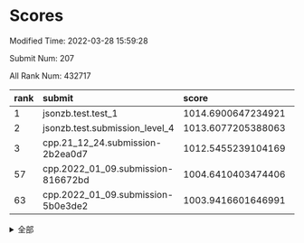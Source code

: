 # Scores

Modified Time: 2022-03-28 15:59:28

Submit Num: 207

All Rank Num: 432717

| rank |               submit               |       score        |       sigma        | pk_num |
| :--- | :--------------------------------- | :----------------- | :----------------- | :----- |
| 1    | jsonzb.test.test_1                 | 1014.6900647234921 | 0.8428661011493621 | 8359   |
| 2    | jsonzb.test.submission_level_4     | 1013.6077205388063 | 0.8326709991888722 | 8367   |
| 3    | cpp.21_12_24.submission-2b2ea0d7   | 1012.5455239104169 | 0.7698732087652709 | 8363   |
| 57   | cpp.2022_01_09.submission-816672bd | 1004.6410403474406 | 0.7233475989604394 | 8358   |
| 63   | cpp.2022_01_09.submission-5b0e3de2 | 1003.9416601646991 | 0.7162352126403082 | 8358   |


<details>
<summary>全部</summary>

| rank |                 submit                 |       score        |       sigma        | pk_num |
| :--- | :------------------------------------- | :----------------- | :----------------- | :----- |
| 1    | jsonzb.test.test_1                     | 1014.6900647234921 | 0.8428661011493621 | 8359   |
| 2    | jsonzb.test.submission_level_4         | 1013.6077205388063 | 0.8326709991888722 | 8367   |
| 3    | cpp.21_12_24.submission-2b2ea0d7       | 1012.5455239104169 | 0.7698732087652709 | 8363   |
| 4    | gobigger.level_3.submission_level_3_6  | 1011.7458368179673 | 0.7810489245457488 | 8360   |
| 5    | gobigger.level_3.submission_level_3_33 | 1011.6869630422135 | 0.8010030491689188 | 8361   |
| 6    | gobigger.level_3.submission_level_3_11 | 1011.6345393944374 | 0.7715136346713194 | 8361   |
| 7    | gobigger.level_3.submission_level_3_34 | 1011.5294184237742 | 0.7930641597940379 | 8366   |
| 8    | gobigger.level_3.submission_level_3_43 | 1011.4658297018872 | 0.7612989903722686 | 8365   |
| 9    | gobigger.level_3.submission_level_3_19 | 1011.3285368852926 | 0.7659545108381288 | 8361   |
| 10   | gobigger.level_3.submission_level_3_25 | 1011.2516647654646 | 0.7612477859796872 | 8360   |
| 11   | gobigger.level_3.submission_level_3_39 | 1011.0053505656728 | 0.7544653059287134 | 8360   |
| 12   | gobigger.level_3.submission_level_3_12 | 1010.9842650041319 | 0.7568544340568191 | 8364   |
| 13   | gobigger.level_3.submission_level_3_15 | 1010.9556106425881 | 0.7662122988263109 | 8363   |
| 14   | gobigger.level_3.submission_level_3_22 | 1010.8622575290931 | 0.7665559847036112 | 8361   |
| 15   | gobigger.level_3.submission_level_3_47 | 1010.704579332012  | 0.7679064960941143 | 8365   |
| 16   | gobigger.level_3.submission_level_3_46 | 1010.7031985405024 | 0.7656020319734631 | 8363   |
| 17   | gobigger.level_3.submission_level_3_10 | 1010.5445691805309 | 0.7464295598545132 | 8361   |
| 18   | gobigger.level_3.submission_level_3_1  | 1010.5156925850284 | 0.7734105992084107 | 8362   |
| 19   | gobigger.level_3.submission_level_3_37 | 1010.4728155527679 | 0.7816839717661045 | 8368   |
| 20   | gobigger.level_3.submission_level_3_24 | 1010.4726459109769 | 0.7641458431088393 | 8365   |
| 21   | gobigger.level_3.submission_level_3_40 | 1010.4159540658156 | 0.7577302314324817 | 8360   |
| 22   | gobigger.level_3.submission_level_3_21 | 1010.4112926106886 | 0.773738294658683  | 8362   |
| 23   | gobigger.level_3.submission_level_3_17 | 1010.3821584210463 | 0.7856429900736568 | 8363   |
| 24   | gobigger.level_3.submission_level_3_48 | 1010.3452778772078 | 0.7557564217519205 | 8362   |
| 25   | gobigger.level_3.submission_level_3_13 | 1010.2612807707209 | 0.7489827316941332 | 8362   |
| 26   | gobigger.level_3.submission_level_3_3  | 1010.2003510600837 | 0.7492439384814431 | 8358   |
| 27   | gobigger.level_3.submission_level_3_0  | 1010.1808074719787 | 0.7450649095051415 | 8365   |
| 28   | gobigger.level_3.submission_level_3_27 | 1010.1772886316905 | 0.7474145070681677 | 8363   |
| 29   | gobigger.level_3.submission_level_3_5  | 1010.0767580977069 | 0.7631820484716593 | 8364   |
| 30   | gobigger.level_3.submission_level_3_44 | 1010.060562766192  | 0.7635879600012598 | 8366   |
| 31   | gobigger.level_3.submission_level_3_14 | 1010.0020240217586 | 0.7685361532551126 | 8359   |
| 32   | gobigger.level_3.submission_level_3_8  | 1009.9289768886148 | 0.767113230222628  | 8353   |
| 33   | gobigger.level_3.submission_level_3_16 | 1009.9259808948522 | 0.7770408648630903 | 8365   |
| 34   | gobigger.level_3.submission_level_3_29 | 1009.858317912524  | 0.7808875773258485 | 8360   |
| 35   | gobigger.level_3.submission_level_3_31 | 1009.7637114611781 | 0.7617841905466904 | 8365   |
| 36   | gobigger.level_3.submission_level_3_38 | 1009.7623011991418 | 0.7565951247649948 | 8364   |
| 37   | gobigger.level_3.submission_level_3_7  | 1009.7476092503248 | 0.7541023470686693 | 8360   |
| 38   | gobigger.level_3.submission_level_3_49 | 1009.7127401864624 | 0.743502223871643  | 8363   |
| 39   | gobigger.level_3.submission_level_3_9  | 1009.7057694543687 | 0.766213871814821  | 8359   |
| 40   | gobigger.level_3.submission_level_3_45 | 1009.6858221891538 | 0.7590522757757957 | 8355   |
| 41   | gobigger.level_3.submission_level_3_32 | 1009.5979168329945 | 0.7587713149446861 | 8362   |
| 42   | gobigger.level_3.submission_level_3_2  | 1009.4536972911952 | 0.7579131374884257 | 8362   |
| 43   | gobigger.level_3.submission_level_3_20 | 1009.4439063243877 | 0.7486731059914549 | 8361   |
| 44   | gobigger.level_3.submission_level_3_4  | 1009.1311847373471 | 0.7417525538189136 | 8353   |
| 45   | gobigger.level_3.submission_level_3_36 | 1009.1029582993674 | 0.7581294726497031 | 8362   |
| 46   | gobigger.level_3.submission_level_3_41 | 1009.0777768349641 | 0.7405947832304078 | 8364   |
| 47   | gobigger.level_3.submission_level_3_23 | 1009.0145966091987 | 0.7501454888067057 | 8364   |
| 48   | gobigger.level_3.submission_level_3_28 | 1008.8812883655834 | 0.740287312783642  | 8360   |
| 49   | gobigger.level_3.submission_level_3_26 | 1008.750313830532  | 0.7498480284095144 | 8359   |
| 50   | gobigger.level_3.submission_level_3_18 | 1008.6681210283374 | 0.7621817585976552 | 8363   |
| 51   | gobigger.level_3.submission_level_3_30 | 1008.4088642555262 | 0.7451418808376761 | 8359   |
| 52   | gobigger.level_3.submission_level_3_35 | 1008.0998200961144 | 0.7313884161314876 | 8361   |
| 53   | gobigger.level_3.submission_level_3_42 | 1007.609917966507  | 0.7279693112692825 | 8364   |
| 54   | gobigger.level_1.submission_level_1_33 | 1005.106333801654  | 0.717880566259033  | 8358   |
| 55   | gobigger.level_1.submission_level_1_8  | 1004.920157213855  | 0.7286246485946335 | 8359   |
| 56   | gobigger.level_1.submission_level_1_27 | 1004.9115708219714 | 0.7180593811284229 | 8361   |
| 57   | cpp.2022_01_09.submission-816672bd     | 1004.6410403474406 | 0.7233475989604394 | 8358   |
| 58   | gobigger.level_1.submission_level_1_36 | 1004.4666299816757 | 0.7114775663917701 | 8363   |
| 59   | gobigger.level_1.submission_level_1_23 | 1004.3645816793238 | 0.7108175844149968 | 8363   |
| 60   | gobigger.level_1.submission_level_1_47 | 1004.0619502983443 | 0.7274123411935108 | 8361   |
| 61   | gobigger.level_1.submission_level_1_0  | 1004.0200578351427 | 0.7118050738326634 | 8358   |
| 62   | gobigger.level_1.submission_level_1_2  | 1004.0185768360496 | 0.734134503409303  | 8364   |
| 63   | cpp.2022_01_09.submission-5b0e3de2     | 1003.9416601646991 | 0.7162352126403082 | 8358   |
| 64   | gobigger.level_1.submission_level_1_26 | 1003.7523188969277 | 0.7164676786807292 | 8363   |
| 65   | gobigger.level_1.submission_level_1_20 | 1003.7495217268055 | 0.7231427355881086 | 8358   |
| 66   | gobigger.level_1.submission_level_1_4  | 1003.5997435330679 | 0.716115615066437  | 8364   |
| 67   | gobigger.level_1.submission_level_1_45 | 1003.502456728266  | 0.7120545135103347 | 8362   |
| 68   | gobigger.level_1.submission_level_1_32 | 1003.4959582316994 | 0.710797728671259  | 8363   |
| 69   | gobigger.level_1.submission_level_1_1  | 1003.484047338076  | 0.7067776769107464 | 8360   |
| 70   | gobigger.level_1.submission_level_1_14 | 1003.4805077186235 | 0.7033928558620218 | 8363   |
| 71   | gobigger.level_1.submission_level_1_49 | 1003.4105278239313 | 0.707312521543877  | 8359   |
| 72   | gobigger.level_1.submission_level_1_3  | 1003.3946448572291 | 0.720963061789499  | 8360   |
| 73   | gobigger.level_1.submission_level_1_37 | 1003.3838771292997 | 0.7117015038341857 | 8365   |
| 74   | gobigger.level_1.submission_level_1_22 | 1003.26586355114   | 0.7223136744296969 | 8366   |
| 75   | gobigger.level_1.submission_level_1_41 | 1003.2409932038868 | 0.7210262727775545 | 8359   |
| 76   | gobigger.level_1.submission_level_1_17 | 1003.2380005153756 | 0.723500493261927  | 8362   |
| 77   | gobigger.level_1.submission_level_1_24 | 1003.2090455882056 | 0.7122055777788011 | 8363   |
| 78   | gobigger.level_1.submission_level_1_29 | 1003.1201621719597 | 0.7160400183557502 | 8364   |
| 79   | gobigger.level_1.submission_level_1_9  | 1003.1173759058956 | 0.7106999389294403 | 8358   |
| 80   | gobigger.level_1.submission_level_1_13 | 1003.0947910543886 | 0.7194390243580766 | 8357   |
| 81   | gobigger.level_1.submission_level_1_44 | 1003.086947938328  | 0.7289145490573385 | 8361   |
| 82   | gobigger.level_1.submission_level_1_48 | 1002.9978808063919 | 0.7112077245624938 | 8366   |
| 83   | gobigger.level_1.submission_level_1_43 | 1002.9754434965031 | 0.7127278469224788 | 8367   |
| 84   | gobigger.level_1.submission_level_1_7  | 1002.9617614319164 | 0.7215715270091718 | 8359   |
| 85   | gobigger.level_1.submission_level_1_28 | 1002.9322126737706 | 0.7234643372748989 | 8365   |
| 86   | gobigger.level_1.submission_level_1_21 | 1002.8688319988845 | 0.7301946823105033 | 8358   |
| 87   | gobigger.level_1.submission_level_1_46 | 1002.843541899554  | 0.7234980973574984 | 8363   |
| 88   | gobigger.level_1.submission_level_1_11 | 1002.829020123225  | 0.7058471325842696 | 8364   |
| 89   | gobigger.level_1.submission_level_1_16 | 1002.8172478965741 | 0.7154480009993305 | 8366   |
| 90   | gobigger.level_1.submission_level_1_5  | 1002.7833010329523 | 0.7039560655284884 | 8359   |
| 91   | gobigger.level_1.submission_level_1_34 | 1002.7727319922686 | 0.7217260284600862 | 8362   |
| 92   | gobigger.level_1.submission_level_1_31 | 1002.6454012198288 | 0.706771852425983  | 8363   |
| 93   | gobigger.level_1.submission_level_1_30 | 1002.5964871688345 | 0.7067885349528529 | 8362   |
| 94   | gobigger.level_1.submission_level_1_42 | 1002.5846111866805 | 0.7206113050801911 | 8364   |
| 95   | gobigger.level_1.submission_level_1_15 | 1002.5834927112912 | 0.7185823921733216 | 8360   |
| 96   | gobigger.level_1.submission_level_1_35 | 1002.4883766185877 | 0.7132936702239804 | 8363   |
| 97   | gobigger.level_1.submission_level_1_18 | 1002.470286880785  | 0.7108283071801749 | 8358   |
| 98   | gobigger.level_1.submission_level_1_40 | 1002.3694696258835 | 0.7102782017471864 | 8363   |
| 99   | gobigger.level_1.submission_level_1_10 | 1002.3365402503861 | 0.7247092156046154 | 8361   |
| 100  | gobigger.level_1.submission_level_1_12 | 1002.192768435851  | 0.7103733046188258 | 8361   |
| 101  | gobigger.level_1.submission_level_1_6  | 1002.1495183998409 | 0.711456177790206  | 8362   |
| 102  | gobigger.level_1.submission_level_1_25 | 1002.0890824930772 | 0.7186612012142563 | 8366   |
| 103  | gobigger.level_1.submission_level_1_38 | 1001.9680478749201 | 0.7132977137281503 | 8364   |
| 104  | gobigger.level_1.submission_level_1_39 | 1001.881890767477  | 0.7138937755861218 | 8366   |
| 105  | gobigger.level_1.submission_level_1_19 | 1001.0094253146787 | 0.714177103225908  | 8366   |
| 106  | gobigger.random.submission_random_30   | 997.5374423890022  | 0.7204745298188847 | 8361   |
| 107  | gobigger.random.submission_random_45   | 997.2832759680946  | 0.7115531160711241 | 8361   |
| 108  | gobigger.random.submission_random_44   | 997.2678487583345  | 0.7063511659292702 | 8365   |
| 109  | gobigger.random.submission_random_41   | 997.120917228195   | 0.7011786053269653 | 8364   |
| 110  | gobigger.random.submission_random_25   | 997.1031370227698  | 0.7145794078113775 | 8362   |
| 111  | gobigger.random.submission_random_19   | 996.9291285689108  | 0.7220519949796197 | 8358   |
| 112  | gobigger.random.submission_random_24   | 996.8269762192698  | 0.7051300684628112 | 8365   |
| 113  | gobigger.random.submission_random_3    | 996.7389597500863  | 0.7041440831385931 | 8363   |
| 114  | gobigger.random.submission_random_27   | 996.6189084759047  | 0.7142050497494526 | 8364   |
| 115  | gobigger.random.submission_random_43   | 996.5987250000973  | 0.6970042111987008 | 8363   |
| 116  | gobigger.random.submission_random_26   | 996.5725632782933  | 0.7124144517192886 | 8361   |
| 117  | gobigger.random.submission_random_10   | 996.5633934026697  | 0.7035826159187858 | 8359   |
| 118  | gobigger.random.submission_random_39   | 996.53888042651    | 0.7103635648540898 | 8360   |
| 119  | gobigger.random.submission_random_16   | 996.3774233212592  | 0.7072666500494538 | 8359   |
| 120  | gobigger.random.submission_random_8    | 996.3601717259698  | 0.7064259633606769 | 8361   |
| 121  | gobigger.random.submission_random_7    | 996.3185689848578  | 0.7319807748865788 | 8365   |
| 122  | gobigger.random.submission_random_13   | 996.2642020820487  | 0.7114288100828904 | 8365   |
| 123  | gobigger.random.submission_random_49   | 996.262046964937   | 0.7132988990744122 | 8361   |
| 124  | gobigger.random.submission_random_32   | 996.2315321408499  | 0.7093160611405137 | 8365   |
| 125  | gobigger.random.submission_random_35   | 996.1357548358036  | 0.721335993000214  | 8365   |
| 126  | gobigger.random.submission_random_12   | 996.1267305878379  | 0.7009479572704688 | 8364   |
| 127  | gobigger.random.submission_random_15   | 996.1000068630135  | 0.7127681113918386 | 8368   |
| 128  | gobigger.random.submission_random_37   | 996.0559167897783  | 0.7051306352325313 | 8353   |
| 129  | gobigger.random.submission_random_31   | 996.0349958362232  | 0.7274324669975938 | 8361   |
| 130  | gobigger.random.submission_random_17   | 995.9832816662658  | 0.7185888196308198 | 8362   |
| 131  | gobigger.random.submission_random_47   | 995.9670071937958  | 0.7093824330067177 | 8362   |
| 132  | gobigger.random.submission_random_9    | 995.9350697172082  | 0.703750236744883  | 8359   |
| 133  | gobigger.random.submission_random_36   | 995.910944052844   | 0.7188404933153258 | 8357   |
| 134  | gobigger.random.submission_random_4    | 995.9099832448122  | 0.7174238484580713 | 8364   |
| 135  | gobigger.random.submission_random_18   | 995.71965641251    | 0.7138065726718993 | 8357   |
| 136  | gobigger.random.submission_random_29   | 995.7037920248802  | 0.6938069240356348 | 8358   |
| 137  | gobigger.random.submission_random_11   | 995.6970030907428  | 0.7125049577243717 | 8361   |
| 138  | gobigger.random.submission_random_22   | 995.6639689673334  | 0.7160864191563125 | 8366   |
| 139  | gobigger.random.submission_random_34   | 995.6630143596706  | 0.7230848530799923 | 8361   |
| 140  | gobigger.random.submission_random_0    | 995.607980966256   | 0.7060106750654768 | 8361   |
| 141  | gobigger.random.submission_random_38   | 995.5221201555114  | 0.6998690283239564 | 8364   |
| 142  | gobigger.random.submission_random_14   | 995.5152626093719  | 0.7046784660177923 | 8363   |
| 143  | gobigger.random.submission_random_48   | 995.432365658724   | 0.7326019289712846 | 8363   |
| 144  | gobigger.random.submission_random_28   | 995.4277698903209  | 0.7161766270420836 | 8362   |
| 145  | gobigger.random.submission_random_1    | 995.4028549517598  | 0.7120822171816723 | 8363   |
| 146  | gobigger.random.submission_random_20   | 995.308706982817   | 0.7007860378111799 | 8358   |
| 147  | gobigger.random.submission_random_23   | 995.3025636845713  | 0.7135854548854395 | 8362   |
| 148  | gobigger.random.submission_random_46   | 995.0766617578986  | 0.706605940094034  | 8363   |
| 149  | gobigger.random.submission_random_2    | 995.023889310102   | 0.7041832301437451 | 8359   |
| 150  | gobigger.random.submission_random_5    | 995.0226639924322  | 0.7308526397911737 | 8364   |
| 151  | gobigger.random.submission_random_6    | 994.9415309831087  | 0.7050854125411666 | 8364   |
| 152  | gobigger.random.submission_random_33   | 994.705927510216   | 0.7179895011825866 | 8361   |
| 153  | gobigger.random.submission_random_40   | 994.5892253592277  | 0.7186010128605289 | 8362   |
| 154  | gobigger.random.submission_random_21   | 994.5666801895428  | 0.7092533633489758 | 8357   |
| 155  | gobigger.random.submission_random_42   | 994.4812849902921  | 0.722929903529541  | 8361   |
| 156  | gobigger.level_2.submission_level_2_39 | 994.2598945418914  | 0.7104809950818538 | 8360   |
| 157  | gobigger.level_2.submission_level_2_13 | 993.9047757416     | 0.7285326006658595 | 8362   |
| 158  | gobigger.level_2.submission_level_2_9  | 993.7094851317698  | 0.7184189577598211 | 8360   |
| 159  | gobigger.level_2.submission_level_2_0  | 993.6538564539808  | 0.7292350228962698 | 8357   |
| 160  | gobigger.level_2.submission_level_2_2  | 993.5822238579839  | 0.7390095390600816 | 8363   |
| 161  | gobigger.level_2.submission_level_2_43 | 993.5076647348038  | 0.7287198002667229 | 8364   |
| 162  | gobigger.level_2.submission_level_2_18 | 993.5066934606949  | 0.734273652720093  | 8359   |
| 163  | gobigger.level_2.submission_level_2_30 | 993.2385054981044  | 0.729638839763547  | 8362   |
| 164  | gobigger.level_2.submission_level_2_38 | 993.227671947674   | 0.7521411313611309 | 8364   |
| 165  | gobigger.level_2.submission_level_2_8  | 993.1829745732127  | 0.7285736812729993 | 8359   |
| 166  | gobigger.level_2.submission_level_2_31 | 993.0598240291358  | 0.7439167744988199 | 8367   |
| 167  | gobigger.level_2.submission_level_2_49 | 993.0143876263948  | 0.7422822865602011 | 8358   |
| 168  | gobigger.level_2.submission_level_2_34 | 992.8054911042208  | 0.7707403187903132 | 8361   |
| 169  | gobigger.level_2.submission_level_2_7  | 992.6945723711264  | 0.7270564563808917 | 8362   |
| 170  | gobigger.level_2.submission_level_2_15 | 992.6921571057295  | 0.7333020957195222 | 8362   |
| 171  | gobigger.level_2.submission_level_2_6  | 992.6542957848485  | 0.7428830724789944 | 8362   |
| 172  | gobigger.level_2.submission_level_2_16 | 992.6200282138765  | 0.7312171474999485 | 8368   |
| 173  | gobigger.level_2.submission_level_2_12 | 992.618388493826   | 0.7267163095574298 | 8360   |
| 174  | gobigger.level_2.submission_level_2_41 | 992.5991481521548  | 0.7379325277425371 | 8363   |
| 175  | gobigger.level_2.submission_level_2_25 | 992.5075289587897  | 0.7363314464509516 | 8358   |
| 176  | gobigger.level_2.submission_level_2_3  | 992.4545798368636  | 0.7490458092518898 | 8363   |
| 177  | gobigger.level_2.submission_level_2_24 | 992.4449972991588  | 0.7596036522105873 | 8364   |
| 178  | gobigger.level_2.submission_level_2_46 | 992.3844648879344  | 0.735751449685523  | 8360   |
| 179  | gobigger.level_2.submission_level_2_28 | 992.3829353221136  | 0.7453587168117594 | 8365   |
| 180  | gobigger.level_2.submission_level_2_27 | 992.3767276734867  | 0.756641688236352  | 8360   |
| 181  | gobigger.level_2.submission_level_2_19 | 992.3717471260385  | 0.7594493671861019 | 8367   |
| 182  | gobigger.level_2.submission_level_2_29 | 992.3161872600871  | 0.7511332351028883 | 8361   |
| 183  | gobigger.level_2.submission_level_2_4  | 992.2108440016859  | 0.7579579303990837 | 8359   |
| 184  | gobigger.level_2.submission_level_2_45 | 992.0949395169015  | 0.7239486047410052 | 8361   |
| 185  | gobigger.level_2.submission_level_2_1  | 992.0773608607819  | 0.7411221397908431 | 8359   |
| 186  | gobigger.level_2.submission_level_2_47 | 991.9302390852813  | 0.738246018524234  | 8360   |
| 187  | gobigger.level_2.submission_level_2_10 | 991.8530890710545  | 0.753644284175901  | 8358   |
| 188  | gobigger.level_2.submission_level_2_35 | 991.7794917692794  | 0.7360389919327204 | 8357   |
| 189  | gobigger.level_2.submission_level_2_33 | 991.7703664609618  | 0.7392942987923116 | 8361   |
| 190  | gobigger.level_2.submission_level_2_26 | 991.7485496464191  | 0.7505331775702914 | 8363   |
| 191  | gobigger.level_2.submission_level_2_37 | 991.7199189630171  | 0.7398652393487494 | 8366   |
| 192  | gobigger.level_2.submission_level_2_5  | 991.6546538013168  | 0.7664915104884255 | 8360   |
| 193  | gobigger.level_2.submission_level_2_22 | 991.6489476525911  | 0.7276819825858913 | 8358   |
| 194  | gobigger.level_2.submission_level_2_23 | 991.6455667812646  | 0.7478884813556342 | 8360   |
| 195  | gobigger.level_2.submission_level_2_17 | 991.637155115104   | 0.7529104117366773 | 8356   |
| 196  | gobigger.level_2.submission_level_2_21 | 991.5959702687085  | 0.7550602700823169 | 8366   |
| 197  | gobigger.level_2.submission_level_2_48 | 991.580779247438   | 0.7411122618285746 | 8363   |
| 198  | gobigger.level_2.submission_level_2_40 | 991.458553542022   | 0.7348634581891941 | 8363   |
| 199  | gobigger.level_2.submission_level_2_11 | 991.3947376739367  | 0.743253440541636  | 8363   |
| 200  | gobigger.level_2.submission_level_2_44 | 991.3350519168242  | 0.7315040426566304 | 8360   |
| 201  | gobigger.level_2.submission_level_2_32 | 991.080138758882   | 0.7360606232211675 | 8365   |
| 202  | gobigger.level_2.submission_level_2_42 | 990.6277807708547  | 0.7540785982021792 | 8361   |
| 203  | gobigger.level_2.submission_level_2_14 | 990.57336867189    | 0.7799809817048122 | 8361   |
| 204  | gobigger.level_2.submission_level_2_36 | 989.9921127068694  | 0.761752531077512  | 8356   |
| 205  | gobigger.level_2.submission_level_2_20 | 989.9275084278249  | 0.8062497720948614 | 8363   |
| 206  | gobigger.none.submission_none_0        | 978.3079997973568  | 1.319111568885249  | 8359   |
| 207  | gobigger.none.submission_none_1        | 977.5558599804535  | 1.4397616367549488 | 8360   |

</details>